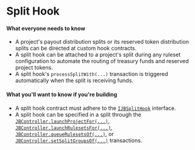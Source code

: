 # Split Hook

#### What everyone needs to know

* A project's payout distribution splits or its reserved token distribution splits can be directed at custom hook contracts.
* A split hook can be attached to a project's split during any ruleset configuration to automate the routing of treasury funds and reserved project tokens.
* A split hook's `processSplitWith(...)` transaction is triggered automatically when the split is receiving funds.

#### What you'll want to know if you're building

* A split hook contract must adhere to the [`IJBSplitHook`](/v4/api/core/interfaces/ijbsplithook) interface.
* A split hook can be specified in a split through the [`JBController.launchProjectFor(...)`](/v4/api/core/contracts/jbcontroller/#launchprojectfor), [`JBController.launchRulesetsFor(...)`](/v4/api/core/contracts/jbcontroller/#launchrulesetsfor), [`JBController.queueRulesetsOf(...)`](/v4/api/core/contracts/jbcontroller/#queuerulesetsof), or [`JBController.setSplitGroupsOf(...)`](/v4/api/core/contracts/jbcontroller/#setsplitGroupsof) transactions.

<!-- [Get started building split hooks](/v4/build/treasury-extensions/split-hook). -->

